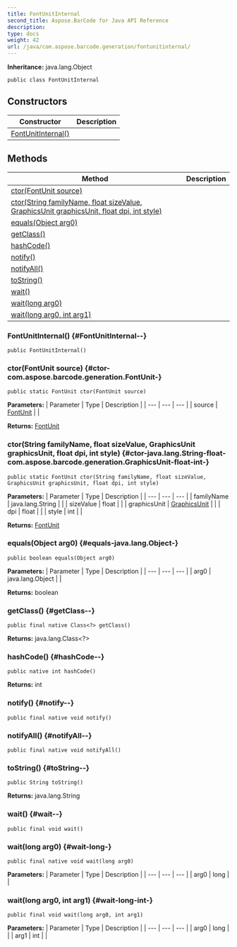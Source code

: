 ```yaml
---
title: FontUnitInternal
second_title: Aspose.BarCode for Java API Reference
description: 
type: docs
weight: 42
url: /java/com.aspose.barcode.generation/fontunitinternal/
---
```

**Inheritance:**
java.lang.Object
```
public class FontUnitInternal
```
## Constructors

| Constructor | Description |
| --- | --- |
| [FontUnitInternal()](#FontUnitInternal--) |  |
## Methods

| Method | Description |
| --- | --- |
| [ctor(FontUnit source)](#ctor-com.aspose.barcode.generation.FontUnit-) |  |
| [ctor(String familyName, float sizeValue, GraphicsUnit graphicsUnit, float dpi, int style)](#ctor-java.lang.String-float-com.aspose.barcode.generation.GraphicsUnit-float-int-) |  |
| [equals(Object arg0)](#equals-java.lang.Object-) |  |
| [getClass()](#getClass--) |  |
| [hashCode()](#hashCode--) |  |
| [notify()](#notify--) |  |
| [notifyAll()](#notifyAll--) |  |
| [toString()](#toString--) |  |
| [wait()](#wait--) |  |
| [wait(long arg0)](#wait-long-) |  |
| [wait(long arg0, int arg1)](#wait-long-int-) |  |
### FontUnitInternal() {#FontUnitInternal--}
```
public FontUnitInternal()
```


### ctor(FontUnit source) {#ctor-com.aspose.barcode.generation.FontUnit-}
```
public static FontUnit ctor(FontUnit source)
```




**Parameters:**
| Parameter | Type | Description |
| --- | --- | --- |
| source | [FontUnit](../../com.aspose.barcode.generation/fontunit) |  |

**Returns:**
[FontUnit](../../com.aspose.barcode.generation/fontunit)
### ctor(String familyName, float sizeValue, GraphicsUnit graphicsUnit, float dpi, int style) {#ctor-java.lang.String-float-com.aspose.barcode.generation.GraphicsUnit-float-int-}
```
public static FontUnit ctor(String familyName, float sizeValue, GraphicsUnit graphicsUnit, float dpi, int style)
```




**Parameters:**
| Parameter | Type | Description |
| --- | --- | --- |
| familyName | java.lang.String |  |
| sizeValue | float |  |
| graphicsUnit | [GraphicsUnit](../../com.aspose.barcode.generation/graphicsunit) |  |
| dpi | float |  |
| style | int |  |

**Returns:**
[FontUnit](../../com.aspose.barcode.generation/fontunit)
### equals(Object arg0) {#equals-java.lang.Object-}
```
public boolean equals(Object arg0)
```




**Parameters:**
| Parameter | Type | Description |
| --- | --- | --- |
| arg0 | java.lang.Object |  |

**Returns:**
boolean
### getClass() {#getClass--}
```
public final native Class<?> getClass()
```




**Returns:**
java.lang.Class<?>
### hashCode() {#hashCode--}
```
public native int hashCode()
```




**Returns:**
int
### notify() {#notify--}
```
public final native void notify()
```




### notifyAll() {#notifyAll--}
```
public final native void notifyAll()
```




### toString() {#toString--}
```
public String toString()
```




**Returns:**
java.lang.String
### wait() {#wait--}
```
public final void wait()
```




### wait(long arg0) {#wait-long-}
```
public final native void wait(long arg0)
```




**Parameters:**
| Parameter | Type | Description |
| --- | --- | --- |
| arg0 | long |  |

### wait(long arg0, int arg1) {#wait-long-int-}
```
public final void wait(long arg0, int arg1)
```




**Parameters:**
| Parameter | Type | Description |
| --- | --- | --- |
| arg0 | long |  |
| arg1 | int |  |

